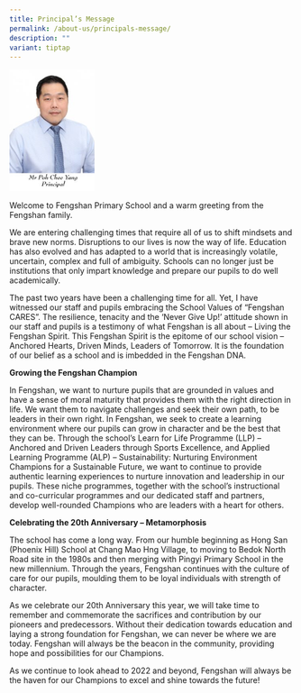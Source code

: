 ```yaml
---
title: Principal’s Message
permalink: /about-us/principals-message/
description: ""
variant: tiptap
---
```

<div class="isomer-image-wrapper">
<img style="width: 30%;" height="auto" width="100%" src="/images/princ.jpg">
</div>
<p>Welcome to Fengshan Primary School and a warm greeting from the Fengshan
family.</p>
<p>We are entering challenging times that require all of us to shift mindsets
and brave new norms. Disruptions to our lives is now the way of life. Education
has also evolved and has adapted to a world that is increasingly volatile,
uncertain, complex and full of ambiguity. Schools can no longer just be
institutions that only impart knowledge and prepare our pupils to do well
academically.</p>
<p>The past two years have been a challenging time for all. Yet, I have witnessed
our staff and pupils embracing the School Values of “Fengshan CARES”. The
resilience, tenacity and the ‘Never Give Up!’ attitude shown in our staff
and pupils is a testimony of what Fengshan is all about – Living the Fengshan
Spirit. This Fengshan Spirit is the epitome of our school vision – Anchored
Hearts, Driven Minds, Leaders of Tomorrow. It is the foundation of our
belief as a school and is imbedded in the Fengshan DNA.</p>
<p><strong>Growing the Fengshan Champion</strong>
</p>
<p>In Fengshan, we want to nurture pupils that are grounded in values and
have a sense of moral maturity that provides them with the right direction
in life. We want them to navigate challenges and seek their own path, to
be leaders in their own right. In Fengshan, we seek to create a learning
environment where our pupils can grow in character and be the best that
they can be. Through the school’s Learn for Life Programme (LLP) – Anchored
and Driven Leaders through Sports Excellence, and Applied Learning Programme
(ALP) – Sustainability: Nurturing Environment Champions for a Sustainable
Future, we want to continue to provide authentic learning experiences to
nurture innovation and leadership in our pupils. These niche programmes,
together with the school’s instructional and co-curricular programmes and
our dedicated staff and partners, develop well-rounded Champions who are
leaders with a heart for others.</p>
<p><strong>Celebrating the 20th&nbsp;Anniversary – Metamorphosis</strong>
</p>
<p>The school has come a long way. From our humble beginning as Hong San
(Phoenix Hill) School at Chang Mao Hng Village, to moving to Bedok North
Road site in the 1980s and then merging with Pingyi Primary School in the
new millennium. Through the years, Fengshan continues with the culture
of care for our pupils, moulding them to be loyal individuals with strength
of character.</p>
<p>As we celebrate our 20th&nbsp;Anniversary this year, we will take time
to remember and commemorate the sacrifices and contribution by our pioneers
and predecessors. Without their dedication towards education and laying
a strong foundation for Fengshan, we can never be where we are today. Fengshan
will always be the beacon in the community, providing hope and possibilities
for our Champions.</p>
<p>As we continue to look ahead to 2022 and beyond, Fengshan will always
be the haven for our Champions to excel and shine towards the future!</p>
<p></p>